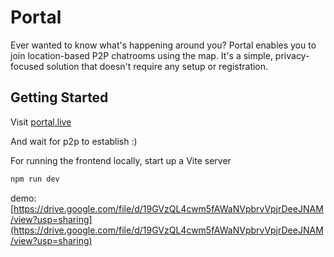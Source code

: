 # Portal

Ever wanted to know what's happening around you? Portal enables you to join location-based P2P chatrooms using the map. It's a simple, privacy-focused solution that doesn't require any setup or registration.

## Getting Started

Visit [portal.live](https://portal.live)

And wait for p2p to establish :)

For running the frontend locally, start up a Vite server

```bash
npm run dev
```

demo: [https://drive.google.com/file/d/19GVzQL4cwm5fAWaNVpbrvVpjrDeeJNAM/view?usp=sharing](https://drive.google.com/file/d/19GVzQL4cwm5fAWaNVpbrvVpjrDeeJNAM/view?usp=sharing)
